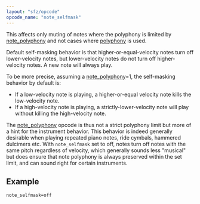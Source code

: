 ```yaml
---
layout: "sfz/opcode"
opcode_name: "note_selfmask"
---
```

This affects only muting of notes where the polyphony is limited by
[note_polyphony] and not cases where [polyphony] is used.

Default self-masking behavior is that higher-or-equal-velocity notes turn off
lower-velocity notes, but lower-velocity notes do not turn off
higher-velocity notes. A new note will always play.

To be more precise, assuming a [note_polyphony]=1, the self-masking behavior by default is:
- If a low-velocity note is playing, a higher-or-equal velocity note kills
  the low-velocity note.
- If a high-velocity note is playing, a strictly-lower-velocity note will play
  without killing the high-velocity note.

The [note_polyphony] opcode is thus not a strict polyphony limit but more of a hint
for the instrument behavior. This behavior is indeed generally desirable
when playing repeated piano notes, ride cymbals, hammered dulcimers etc.
With `note_selfmask` set to off, notes turn off notes with the same pitch
regardless of velocity, which generally sounds less "musical" but does ensure that
note polyphony is always preserved within the set limit, and can sound right
for certain instruments.

## Example

```
note_selfmask=off
```


[note_polyphony]: note_polyphony
[polyphony]:      polyphony
